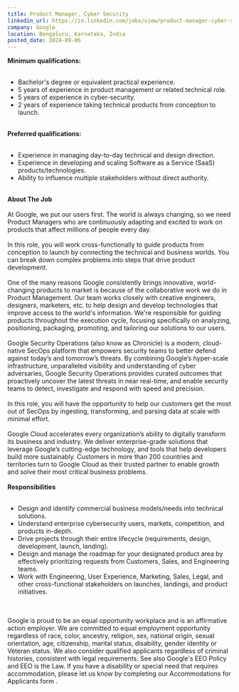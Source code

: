 ```yaml
---
title: Product Manager, Cyber Security
linkedin_url: https://in.linkedin.com/jobs/view/product-manager-cyber-security-at-google-4016480759?position=39&pageNum=0&refId=gyOlaF9%2FJnTE0BcftTJH5g%3D%3D&trackingId=iekgKazHk8fF%2FhNpNCe6uQ%3D%3D
company: Google
location: Bengaluru, Karnataka, India
posted_date: 2024-09-06
---
```


<div class="description__text description__text--rich">
<section class="show-more-less-html" data-max-lines="5">
<div class="show-more-less-html__markup show-more-less-html__markup--clamp-after-5 relative overflow-hidden">
<strong>Minimum qualifications:<br/><br/></strong><ul><li>Bachelor's degree or equivalent practical experience.</li><li>5 years of experience in product management or related technical role.</li><li>5 years of experience in cyber-security.</li><li>2 years of experience taking technical products from conception to launch.<br/><br/></li></ul><strong>Preferred qualifications:<br/><br/></strong><ul><li>Experience in managing day-to-day technical and design direction.</li><li>Experience in developing and scaling Software as a Service (SaaS) products/technologies.</li><li>Ability to influence multiple stakeholders without direct authority.<br/><br/></li></ul><strong>About The Job<br/><br/></strong>At Google, we put our users first. The world is always changing, so we need Product Managers who are continuously adapting and excited to work on products that affect millions of people every day.<br/><br/>In this role, you will work cross-functionally to guide products from conception to launch by connecting the technical and business worlds. You can break down complex problems into steps that drive product development.<br/><br/>One of the many reasons Google consistently brings innovative, world-changing products to market is because of the collaborative work we do in Product Management. Our team works closely with creative engineers, designers, marketers, etc. to help design and develop technologies that improve access to the world's information. We're responsible for guiding products throughout the execution cycle, focusing specifically on analyzing, positioning, packaging, promoting, and tailoring our solutions to our users.<br/><br/>Google Security Operations (also know as Chronicle) is a modern, cloud-native SecOps platform that empowers security teams to better defend against today’s and tomorrow’s threats. By combining Google’s hyper-scale infrastructure, unparalleled visibility and understanding of cyber adversaries, Google Security Operations provides curated outcomes that proactively uncover the latest threats in near real-time, and enable security teams to detect, investigate and respond with speed and precision.<br/><br/>In this role, you will have the opportunity to help our customers get the most out of SecOps by ingesting, transforming, and parsing data at scale with minimal effort.<br/><br/>Google Cloud accelerates every organization’s ability to digitally transform its business and industry. We deliver enterprise-grade solutions that leverage Google’s cutting-edge technology, and tools that help developers build more sustainably. Customers in more than 200 countries and territories turn to Google Cloud as their trusted partner to enable growth and solve their most critical business problems.<br/><br/><strong>Responsibilities<br/><br/></strong><ul><li>Design and identify commercial business models/needs into technical solutions.</li><li>Understand enterprise cybersecurity users, markets, competition, and products in-depth.</li><li>Drive projects through their entire lifecycle (requirements, design, development, launch, landing).</li><li>Design and manage the roadmap for your designated product area by effectively prioritizing requests from Customers, Sales, and Engineering teams.</li><li>Work with Engineering, User Experience, Marketing, Sales, Legal, and other cross-functional stakeholders on launches, landings, and product initiatives.<br/><br/><br/></li></ul>Google is proud to be an equal opportunity workplace and is an affirmative action employer. We are committed to equal employment opportunity regardless of race, color, ancestry, religion, sex, national origin, sexual orientation, age, citizenship, marital status, disability, gender identity or Veteran status. We also consider qualified applicants regardless of criminal histories, consistent with legal requirements. See also Google's EEO Policy and EEO is the Law. If you have a disability or special need that requires accommodation, please let us know by completing our Accommodations for Applicants form .
        </div>


<!-- --> </section>
</div>